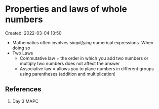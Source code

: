 # Properties and laws of whole numbers
Created: 2022-03-04 13:50

- Mathematics often involves *simplifying* numerical expressions. When doing so
- Two Laws
	- Commutative law = the order in which you add two numbers or multiply two numbers does not affect the answer
	- Associative law = allows you to place numbers in different groups using parentheses (addition and multiplication)

## References
1. Day 3 MAPC
